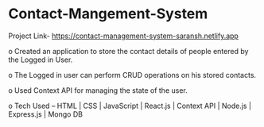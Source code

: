 # Contact-Mangement-System

Project Link-  https://contact-management-system-saransh.netlify.app

o Created an application to store the contact details of people entered by the Logged in User.

o The Logged in user can perform CRUD operations on his stored contacts.

o Used Context API for managing the state of the user. 

o Tech Used – HTML | CSS | JavaScript | React.js | Context API | Node.js | Express.js | Mongo DB

